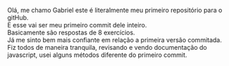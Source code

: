 Olá, me chamo Gabriel este é literalmente meu primeiro repositório para o gitHub.<br>
E esse vai ser meu primeiro commit dele inteiro.<br>
Basicamente são respostas de 8 exercícios.<br>
Já me sinto bem mais confiante em relação a primeira versão commitada.<br>
Fiz todos de maneira tranquila, revisando e vendo documentação do javascript, usei alguns métodos diferente do primeiro commit.
